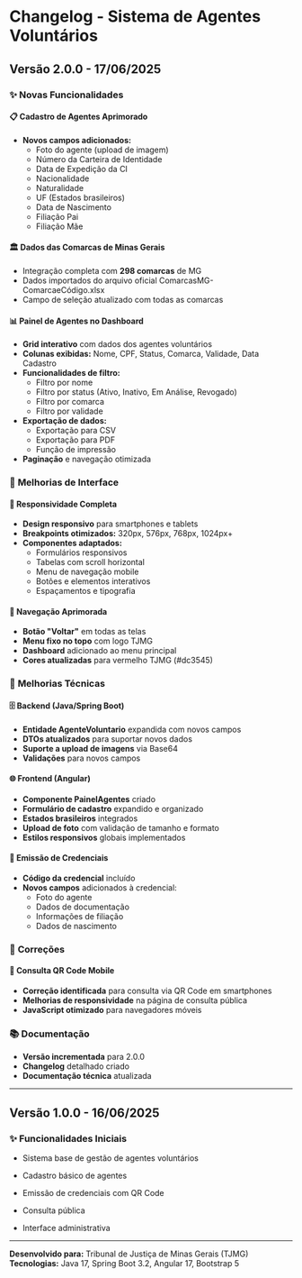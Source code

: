 # Changelog - Sistema de Agentes Voluntários

## Versão 2.0.0 - 17/06/2025

### ✨ Novas Funcionalidades

#### 📋 **Cadastro de Agentes Aprimorado**
- **Novos campos adicionados:**
  - Foto do agente (upload de imagem)
  - Número da Carteira de Identidade
  - Data de Expedição da CI
  - Nacionalidade
  - Naturalidade
  - UF (Estados brasileiros)
  - Data de Nascimento
  - Filiação Pai
  - Filiação Mãe

#### 🏛️ **Dados das Comarcas de Minas Gerais**
- Integração completa com **298 comarcas** de MG
- Dados importados do arquivo oficial ComarcasMG-ComarcaeCódigo.xlsx
- Campo de seleção atualizado com todas as comarcas

#### 📊 **Painel de Agentes no Dashboard**
- **Grid interativo** com dados dos agentes voluntários
- **Colunas exibidas:** Nome, CPF, Status, Comarca, Validade, Data Cadastro
- **Funcionalidades de filtro:**
  - Filtro por nome
  - Filtro por status (Ativo, Inativo, Em Análise, Revogado)
  - Filtro por comarca
  - Filtro por validade
- **Exportação de dados:**
  - Exportação para CSV
  - Exportação para PDF
  - Função de impressão
- **Paginação** e navegação otimizada

### 🎨 **Melhorias de Interface**

#### 📱 **Responsividade Completa**
- **Design responsivo** para smartphones e tablets
- **Breakpoints otimizados:** 320px, 576px, 768px, 1024px+
- **Componentes adaptados:**
  - Formulários responsivos
  - Tabelas com scroll horizontal
  - Menu de navegação mobile
  - Botões e elementos interativos
  - Espaçamentos e tipografia

#### 🧭 **Navegação Aprimorada**
- **Botão "Voltar"** em todas as telas
- **Menu fixo no topo** com logo TJMG
- **Dashboard** adicionado ao menu principal
- **Cores atualizadas** para vermelho TJMG (#dc3545)

### 🔧 **Melhorias Técnicas**

#### 🗄️ **Backend (Java/Spring Boot)**
- **Entidade AgenteVoluntario** expandida com novos campos
- **DTOs atualizados** para suportar novos dados
- **Suporte a upload de imagens** via Base64
- **Validações** para novos campos

#### 🌐 **Frontend (Angular)**
- **Componente PainelAgentes** criado
- **Formulário de cadastro** expandido e organizado
- **Estados brasileiros** integrados
- **Upload de foto** com validação de tamanho e formato
- **Estilos responsivos** globais implementados

#### 📄 **Emissão de Credenciais**
- **Código da credencial** incluído
- **Novos campos** adicionados à credencial:
  - Foto do agente
  - Dados de documentação
  - Informações de filiação
  - Dados de nascimento

### 🐛 **Correções**

#### 📱 **Consulta QR Code Mobile**
- **Correção identificada** para consulta via QR Code em smartphones
- **Melhorias de responsividade** na página de consulta pública
- **JavaScript otimizado** para navegadores móveis

### 📚 **Documentação**
- **Versão incrementada** para 2.0.0
- **Changelog** detalhado criado
- **Documentação técnica** atualizada

---

## Versão 1.0.0 - 16/06/2025

### ✨ Funcionalidades Iniciais
- Sistema base de gestão de agentes voluntários
- Cadastro básico de agentes
- Emissão de credenciais com QR Code
- Consulta pública
 
- Interface administrativa

---

**Desenvolvido para:** Tribunal de Justiça de Minas Gerais (TJMG)  
**Tecnologias:** Java 17, Spring Boot 3.2, Angular 17, Bootstrap 5
